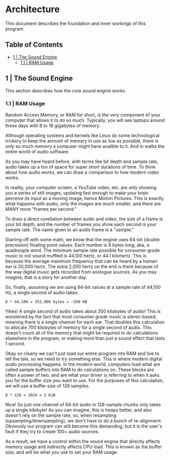 # Architecture

This document describes the foundation and inner workings of this program.

## Table of Contents

- [1 | The Sound Engine](#user-content-1--the-sound-engine)
  - [1.1 | RAM Usage](#user-content-11--ram-usage)

## 1 | The Sound Engine

This section describes how the core sound engine works.

### 1.1 | RAM Usage

Random Access Memory, or RAM for short, is the very component of your computer that allows it to do so much. Typically, you will see laptops around these days with 8 to 16 gigabytes of memory.

Although operating systems and kernels like Linux do some technological trickery to keep the amount of memory in use as low as possible, there is only so much memory a computer might have availble to it. And in walks the entire world of audio software.

As you may have heard before, with terms like bit depth and sample rate, audio takes up a ton of space for super short durations of time. To think about how audio works, we can draw a comparison to how modern video works.

In reality, your computer screen, a YouTube video, etc. are only showing you a series of still images, updating fast enough to make your brain perceive its input as a moving image, hence Motion Pictures. This is exactly what happens with audio, only the images are much smaller, and there are *MANY* more "frames per second."

To draw a direct corellation between audio and video, the size of a frame is your bit depth, and the number of frames you show each second is your sample rate. The name given to an audio frame is a "sample."

Starting off with some math, we know that the engine uses 64-bit (double precsision) floating point values. Each number is 8 bytes long, aka, a quadrouple word. The minimum sample rate possible for consumer-grade music to not sound muffled is 44,100 hertz, or 44.1 kilohertz. This is because the average maximum frequency that can be heard by a human ear is 20,000 hertz. The extra 2,050 hertz on the end is there because of the way digital music gets recorded from anologue sources. As you may imagine, that is a story for another day.

So, finally, assuming we are using 64-bit values at a sample rate of 44,100 Hz, a single second of audio takes:

```
8 * 44,100 = 352,800 bytes = ~350 KB
```

Yikes! A single second of audio takes about 350 kilobytes of audio! This is worstened by the fact that most consumer grade music is stereo-based, meaning there is a single channel for each ear. That doubles this calculation to allocate 700 kilobytes of memory for a single second of audio. This doesn't count all of the memory that might be required to do calculations elsewhere in the program, or making more than just a sound effect that lasts 1 second.

Okay so clearly we can't just load our entire program into RAM and live to tell the tale, so we need to try something else. This is where modern digital audio processing happens. In the modern world, computers load what are called sample buffers into RAM to do calculations on. These blocks are often a power of two, and are what your driver is referring to when it asks you for the buffer size you want to use. For the purposes of this calculation, we will use a buffer size of 128 samples.

```
8 * 128 = 1024 = 1 KiB
```

Nice! So just one channel of 64-bit audio in 128-sample chunks only takes up a single kibibyte! As you can imagine, this is heaps better, and also doesn't rely on the sample rate, so, when resampling (upsampling/downsampling), we don't have to do a bunch of re-alignment. Obviously our program can still become this demanding, but it is the user's fault if they try to create 100+ audio sources.

As a result, we have a control within the sound engine that directly affects memory usage and indirectly affects CPU load. This is known as the buffer size, and will be what you use to set your RAM usage.

